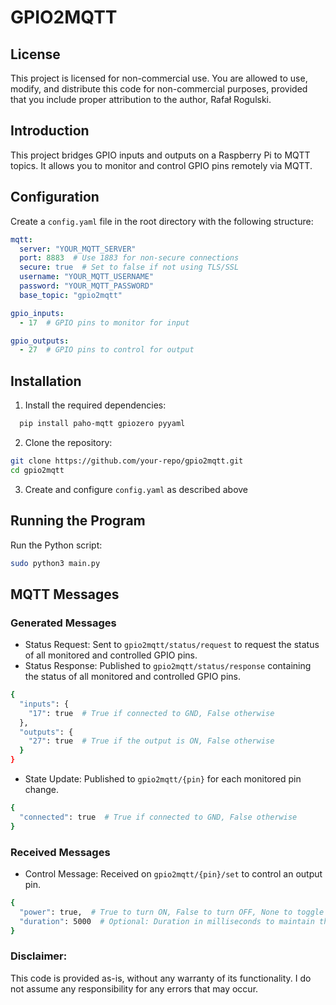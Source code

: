 # GPIO2MQTT

## License
This project is licensed for non-commercial use. You are allowed to use, modify, and distribute this code for non-commercial purposes, provided that you include proper attribution to the author, Rafał Rogulski.

## Introduction
This project bridges GPIO inputs and outputs on a Raspberry Pi to MQTT topics. It allows you to monitor and control GPIO pins remotely via MQTT.

## Configuration

Create a `config.yaml` file in the root directory with the following structure:

```yaml
mqtt:
  server: "YOUR_MQTT_SERVER"
  port: 8883  # Use 1883 for non-secure connections
  secure: true  # Set to false if not using TLS/SSL
  username: "YOUR_MQTT_USERNAME"
  password: "YOUR_MQTT_PASSWORD"
  base_topic: "gpio2mqtt"

gpio_inputs:
  - 17  # GPIO pins to monitor for input

gpio_outputs:
  - 27  # GPIO pins to control for output
```

## Installation
1. Install the required dependencies:
```bash
  pip install paho-mqtt gpiozero pyyaml
```

2. Clone the repository:
```bash
git clone https://github.com/your-repo/gpio2mqtt.git
cd gpio2mqtt
```

3. Create and configure `config.yaml` as described above

## Running the Program
Run the Python script:
```bash
sudo python3 main.py
```

## MQTT Messages

### Generated Messages
- Status Request: Sent to `gpio2mqtt/status/request` to request the status of all monitored and controlled GPIO pins.
- Status Response: Published to `gpio2mqtt/status/response` containing the status of all monitored and controlled GPIO pins.
```bash
{
  "inputs": {
    "17": true  # True if connected to GND, False otherwise
  },
  "outputs": {
    "27": true  # True if the output is ON, False otherwise
  }
}
```
- State Update: Published to `gpio2mqtt/{pin}` for each monitored pin change.
```bash
{
  "connected": true  # True if connected to GND, False otherwise
}
```
### Received Messages
- Control Message: Received on `gpio2mqtt/{pin}/set` to control an output pin.
```bash
{
  "power": true,  # True to turn ON, False to turn OFF, None to toggle
  "duration": 5000  # Optional: Duration in milliseconds to maintain the state
}
```

### Disclaimer: 
This code is provided as-is, without any warranty of its functionality. I do not assume any responsibility for any errors that may occur.